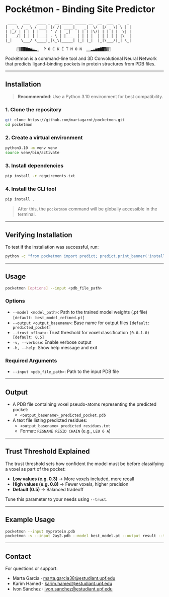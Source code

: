 # Pockétmon - Binding Site Predictor

```
 ____   ___   ____ _  __ _____ _____ __  __  ___  _   _ 
|  _ \ / _ \ / ___| |/ /| ____|_   _|  \/  |/ _ \| \ | |
| |_/ | | | | |   | ' / |  _|   | | | |\/| | | | |  \| |
|  __/| |_| | |___| . \ | |___  | | | |  | | |_| | |\  |
|_|    \___/ \____|_|\_\|_____| |_| |_|  |_|\___/|_| \_|

     ░▒▓█▇▆▅▃▂▁  P O C K É T M O N  ▁▁▂▃▅▆▇█▓▒░
```

Pockétmon is a command-line tool and 3D Convolutional Neural Network that predicts ligand-binding pockets in protein structures from PDB files.

---

## Installation

> **Recommended**: Use a Python 3.10 environment for best compatibility.

### 1. Clone the repository
```bash
git clone https://github.com/martagarnt/pocketmon.git
cd pocketmon
```

### 2. Create a virtual environment
```bash
python3.10 -m venv venv
source venv/bin/activate
```

### 3. Install dependencies
```bash
pip install -r requirements.txt
```

### 4. Install the CLI tool
```bash
pip install .
```
> After this, the `pocketmon` command will be globally accessible in the terminal.

---

## Verifying Installation
To test if the installation was successful, run:
```bash
python -c "from pocketmon import predict; predict.print_banner('install'); print('✓ Pockétmon installed successfully and ready to catch some pockets!')"
```

---

## Usage

```bash
pocketmon [options] --input <pdb_file_path>
```

### Options
- `--model <model_path>`: Path to the trained model weights (.pt file) `[default: best_model_refined.pt]`
- `--output <output_basename>`: Base name for output files `[default: predicted_pocket]`
- `--trust <float>`: Trust threshold for voxel classification `(0.0–1.0) [default: 0.5]`
- `-v, --verbose`: Enable verbose output
- `-h, --help`: Show help message and exit

### Required Arguments
- `--input <pdb_file_path>`: Path to the input PDB file

---

## Output
- A PDB file containing voxel pseudo-atoms representing the predicted pocket:
  - `<output_basename>_predicted_pocket.pdb`
- A text file listing predicted residues:
  - `<output_basename>_predicted_residues.txt`
  - Format: `RESNAME RESID CHAIN` (e.g., `LEU 6 A`)

---

## Trust Threshold Explained

The trust threshold sets how confident the model must be before classifying a voxel as part of the pocket:

- **Low values (e.g. 0.3)** → More voxels included, more recall
- **High values (e.g. 0.8)** → Fewer voxels, higher precision
- **Default (0.5)** → Balanced tradeoff

Tune this parameter to your needs using `--trust`.

---

## Example Usage
```bash
pocketmon --input myprotein.pdb
pocketmon -v --input 2ay2.pdb --model best_model.pt --output result --trust 0.6
```

---

## Contact
For questions or support:
- Marta García · marta.garcia38@estudiant.upf.edu
- Karim Hamed  · karim.hamed@estudiant.upf.edu
- Ivon Sánchez · ivon.sanchez@estudiant.upf.edu
